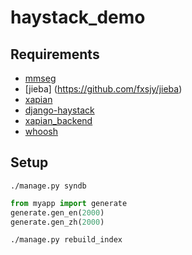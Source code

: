 haystack_demo
=============

Requirements
------------
* [mmseg](https://pypi.python.org/pypi/mmseg/1.3.0)
* [jieba] (https://github.com/fxsjy/jieba)
* [xapian](http://xapian.org/)
* [django-haystack](http://haystacksearch.org/)
* [xapian_backend](https://github.com/notanumber/xapian-haystack)
* [whoosh](https://pypi.python.org/pypi/Whoosh/)

Setup 
-----
```shell
./manage.py syndb
```

```python
from myapp import generate
generate.gen_en(2000)
generate.gen_zh(2000)
```

```shell
./manage.py rebuild_index
```

